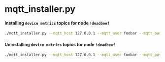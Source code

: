 # mqtt_installer.py


#### Installing `device metrics` topics for node `!deadbeef`
```bash
./mqtt_installer.py --mqtt_host 127.0.0.1 --mqtt_user foobar --mqtt_pass password --device_metrics --node deadbeef
```

#### Uninstalling `device metrics` topics for node `!deadbeef`
```bash
./mqtt_installer.py --mqtt_host 127.0.0.1 --mqtt_user foobar --mqtt_pass password --device_metrics --node deadbeef -u
```
